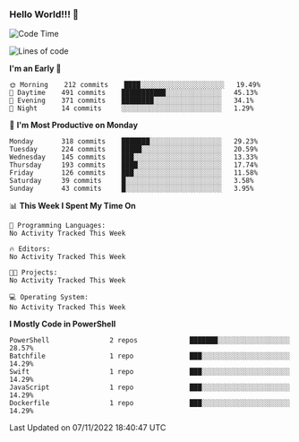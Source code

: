 ### Hello World!!! 👋

<!--
**kekotek/kekotek** is a ✨ _special_ ✨ repository because its `README.md` (this file) appears on your GitHub profile.

Here are some ideas to get you started:

- 🔭 I’m currently working on ...
- 🌱 I’m currently learning ...
- 👯 I’m looking to collaborate on ...
- 🤔 I’m looking for help with ...
- 💬 Ask me about ...
- 📫 How to reach me: ...
- 😄 Pronouns: ...
- ⚡ Fun fact: ...
-->

<!--START_SECTION:waka-->
![Code Time](http://img.shields.io/badge/Code%20Time-361%20hrs%2013%20mins-blue)

![Lines of code](https://img.shields.io/badge/From%20Hello%20World%20I%27ve%20Written-19%20Thousand%20lines%20of%20code-blue)

**I'm an Early 🐤** 

```text
🌞 Morning    212 commits    ████░░░░░░░░░░░░░░░░░░░░░   19.49% 
🌆 Daytime    491 commits    ███████████░░░░░░░░░░░░░░   45.13% 
🌃 Evening    371 commits    ████████░░░░░░░░░░░░░░░░░   34.1% 
🌙 Night      14 commits     ░░░░░░░░░░░░░░░░░░░░░░░░░   1.29%

```
📅 **I'm Most Productive on Monday** 

```text
Monday       318 commits    ███████░░░░░░░░░░░░░░░░░░   29.23% 
Tuesday      224 commits    █████░░░░░░░░░░░░░░░░░░░░   20.59% 
Wednesday    145 commits    ███░░░░░░░░░░░░░░░░░░░░░░   13.33% 
Thursday     193 commits    ████░░░░░░░░░░░░░░░░░░░░░   17.74% 
Friday       126 commits    ███░░░░░░░░░░░░░░░░░░░░░░   11.58% 
Saturday     39 commits     █░░░░░░░░░░░░░░░░░░░░░░░░   3.58% 
Sunday       43 commits     █░░░░░░░░░░░░░░░░░░░░░░░░   3.95%

```


📊 **This Week I Spent My Time On** 

```text
💬 Programming Languages: 
No Activity Tracked This Week

🔥 Editors: 
No Activity Tracked This Week

🐱‍💻 Projects: 
No Activity Tracked This Week

💻 Operating System: 
No Activity Tracked This Week

```

**I Mostly Code in PowerShell** 

```text
PowerShell               2 repos             ███████░░░░░░░░░░░░░░░░░░   28.57% 
Batchfile                1 repo              ███░░░░░░░░░░░░░░░░░░░░░░   14.29% 
Swift                    1 repo              ███░░░░░░░░░░░░░░░░░░░░░░   14.29% 
JavaScript               1 repo              ███░░░░░░░░░░░░░░░░░░░░░░   14.29% 
Dockerfile               1 repo              ███░░░░░░░░░░░░░░░░░░░░░░   14.29%

```



 Last Updated on 07/11/2022 18:40:47 UTC
<!--END_SECTION:waka-->
